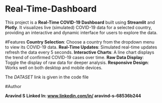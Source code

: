 # Real-Time-Dashboard
This project is a **Real-Time COVID-19 Dashboard** built using **Streamlit** and **Plotly**. It visualizes live (simulated) COVID-19 data for a selected country, providing an interactive and dynamic interface for users to explore the data.

#Features
**Country Selection**: Choose a country from the dropdown menu to view its COVID-19 data.
**Real-Time Updates**: Simulated real-time updates refresh the data every 5 seconds.
**Interactive Charts**: A line chart displays the trend of confirmed COVID-19 cases over time.
**Raw Data Display**: Toggle the display of raw data for deeper analysis.
**Responsive Design**: Works well on both desktop and mobile devices.

The *DATASET* link is given in the code file

#Author

**Aravind S**
**Linked In: www.linkedin.com/in/
aravind-s-68536b244**
